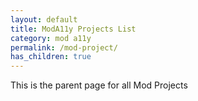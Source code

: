 ```yaml
---
layout: default
title: ModA11y Projects List
category: mod a11y
permalink: /mod-project/
has_children: true
---
```


This is the parent page for all Mod Projects
